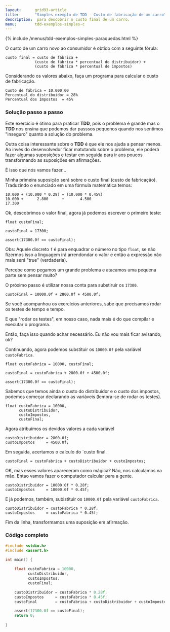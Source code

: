 ```yaml
---
layout:      grid93-article
title:       "Simples exemplo de TDD - Custo de fabricação de um carro"
description:  para descobrir o custo final de um carro.
menu:        tdd-exemplos-simples-c
---
```


{% include /menus/tdd-exemplos-simples-paraquedas.html %}

O custo de um carro novo ao consumidor é obtido com a seguinte fórula:
  
    custo final = custo de fábrica +
			     (custo de fábrica * percentual do distribuidor) +
			     (custo de fábrica * percentual de impostos)

Considerando os valores abaixo, faça um programa para calcular o custo de fabricação.
 
    Custo de fábrica = 10.000,00
    Percentual do distribuidor = 28%
    Percentual dos Impostos  = 45%


### Solução passo a passo

Este exercício é ótimo para praticar __TDD__, pois o problema é grande mas o __TDD__ nos ensina que podemos dar passsos
pequenos quando nos sentimos "inseguro" quanto a solução do problema.

Outra coisa interessante sobre o __TDD__ é que ele nos ajuda a pensar menos. Ao invés do desenvolvedor ficar matutando 
sobre o problema,  ele poderá fazer algumas suposições e testar em seguida para ir aos poucos transformando as suposições
em afirmações.

É isso que nós vamos fazer... 

Minha primeira suposição será sobre o custo final (custo de fabricação). Traduzindo o enunciado em uma fórmula matemática
temos:

	10.000 + (10.000 * 0.28) + (10.000 * 0.45%)
	10.000 +      2.800      +       4.500
	17.300

Ok, descobrimos o valor final, agora já podemos escrever o primeiro teste:

	float custoFinal;

	custoFinal = 17300;

	assert(17300.0f == custoFinal);

Obs: Aquele discreto `f` é para enquadrar o número no tipo `float`, se não fizermos isso a linguagem irá arrendondar
o valor e então a expressão não mais será "true" (verdaderia).

Percebe como pegamos um grande problema e atacamos uma pequena parte sem pensar muito?

O próximo passo é utilizar nossa conta para substiruir os `17300`.

    custoFinal = 10000.0f + 2800.0f + 4500.0f;

Se você acompanhou os exercícios anteriores, sabe que precisamos rodar os testes de tempo e tempo.

E que "rodar os testes", em nosso caso, nada mais é do que compilar e executar o programa.

Então, faça isso quando achar necessário. Eu não vou mais ficar avisando, ok?

Continuando, agora podemos substituir os `10000.0f` pela variável `custoFabrica`.

	float custoFabrica = 10000, custoFinal;

	custoFinal = custoFabrica + 2800.0f + 4500.0f;

	assert(17300.0f == custoFinal);

Sabemos que temos ainda o custo do distribuidor e o custo dos impostos, podemos começar declarando as variáveis (lembra-se
de rodar os testes).

	float custoFabrica = 10000,
		  custoDistribuidor,
		  custoImpostos,
		  custoFinal;

Agora atribuímos os devidos valores a cada variável

	custoDistribuidor = 2800.0f;
	custoImpostos     = 4500.0f;

Em seguida, acertamos o calculo do `custo final.

	custoFinal = custoFabrica + custoDistribuidor + custoImpostos;  

OK, mas esses valores apareceram como mágica? Não, nos calculamos na mão. Entao vamos fazer o computador calcular para a gente.

	custoDistribuidor = 10000.0f * 0.28f;
	custoImpostos     = 10000.0f * 0.45f;

E já podemos, também, subistituir os `10000.0f` pela variável `custoFabrica`.

	custoDistribuidor = custoFabrica * 0.28f;
	custoImpostos     = custoFabrica * 0.45f;

Fim da linha, transformamos uma suposição em afirmação.


### Código completo

```c
#include <stdio.h>
#include <assert.h>

int main() {
    
    float custoFabrica = 10000,
          custoDistribuidor,
          custoImpostos,
          custoFinal;

    custoDistribuidor = custoFabrica * 0.28f;
    custoImpostos     = custoFabrica * 0.45f;
    custoFinal        = custoFabrica + custoDistribuidor + custoImpostos;    

    assert(17300.0f == custoFinal);
    return 0;
    
}
```